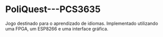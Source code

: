 # PoliQuest---PCS3635
Jogo destinado para o aprendizado de idiomas. Implementado utilizando uma FPGA, um ESP8266 e uma interface gráfica.
